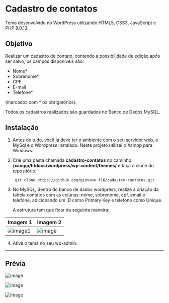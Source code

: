 # Cadastro de contatos
Tema desenvolvido no WordPress utilizando HTML5, CSS3, JavaScript e PHP 8.0.13.

## Objetivo
Realizar um cadastro de contato, contendo a possibilidade de edição após ser salvo, os campos disponíveis são: 

- Nome*
- Sobrenome*
- CPF
- E-mail
- Telefone*

(marcados com * os obrigatórios).

Todos os cadastros realizados são guardados no Banco de Dados MySQL.

## Instalação

1. Antes de tudo, você já deve ter o ambiente com o seu servidor web, o MySql e o Wordpress instalado. Neste projeto utilizei o Xampp para Windows.

2. Crie uma pasta chamada **cadastro-contatos** no caminho: **/xampp/htdocs/wordpress/wp-content/themes/** e faça o clone do repositório.


        git clone https://github.com/giovane-f16/cadastro-contatos.git
        
3. No MySQL, dentro do banco de dados wordpress, realize a criação da tabela contatos com as colunas: nome, sobrenome, cpf, email e telefone, adicionando um ID como Primary Key e telefone como Unique.

    A estrutura tem que ficar da seguinte maneira:
    
| Imagem 1 | Imagem 2 |
|----------|----------|
|![image1](https://user-images.githubusercontent.com/63614241/168440686-a93cabf9-1561-49cb-8835-bcfef304ff64.png)| ![image](https://user-images.githubusercontent.com/63614241/168440830-97465fd7-d0a5-435f-85b2-1a2224d77269.png)

4. Ative o tema no seu wp-admin.

<hr>

## Prévia

![image](https://user-images.githubusercontent.com/63614241/168320831-f83458ae-d8a4-4b83-a138-b96db02bc282.png)

![image](https://user-images.githubusercontent.com/63614241/168320904-2a87865b-9bfa-4ea4-9860-e09c0dc8e0bc.png)

![image](https://user-images.githubusercontent.com/63614241/168321107-6688529e-2b3f-4d6f-88bc-8f31cfa38034.png)

